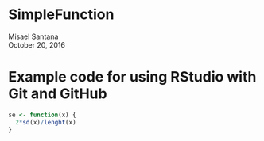 # SimpleFunction
Misael Santana  
October 20, 2016  

# Example code for using RStudio with Git and GitHub

```r
se <- function(x) {
  2*sd(x)/lenght(x)
}
```
